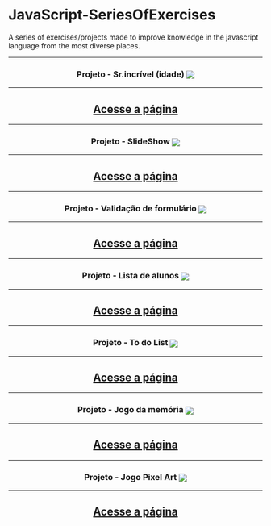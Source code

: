 # JavaScript-SeriesOfExercises
A series of exercises/projects made to improve knowledge in the javascript language from the most diverse places.

<hr>
<h3 align="center">Projeto - Sr.incrível (idade)
<img align='center' src="https://user-images.githubusercontent.com/115600640/203672203-2a870946-49b7-49fa-99f6-3218153e193b.jpg">
</h3>
<hr>
<div align="center">
<h2>
<a href="https://marcus-projeto-srincrivel.netlify.app/" target="_blank">Acesse a página</a>
</h2>
</div>

<hr>
<h3 align="center">Projeto - SlideShow 
<img align='center' src="https://user-images.githubusercontent.com/115600640/203671866-2d238052-3d37-4a52-be82-65b34c1c32e9.png">
</h3>
<hr>
<div align="center">
<h2>
<a href="https://marcus-projeto-slideshow.netlify.app/" target="_blank">Acesse a página</a>
</h2>
</div>

<hr>
<h3 align="center">Projeto - Validação de formulário 
<img align='center' src="https://user-images.githubusercontent.com/115600640/203671784-197ab2b8-e1b0-4f2c-8f3b-1c027639140c.png">
</h3>
<hr>
<div align="center">
<h2>
<a href="https://marcus-projeto-validadorformulario.netlify.app/" target="_blank">Acesse a página</a>
</h2>
</div>

<hr>
<h3 align="center">Projeto - Lista de alunos
<img align='center' src="https://user-images.githubusercontent.com/115600640/203671654-97faf5bf-64ca-47d3-9cbf-518195a2a05f.png">
</h3>
<hr>
<div align="center">
<h2>
<a href="https://marcus-lista-de-alunos.netlify.app/" target="_blank">Acesse a página</a>
</h2>
</div>
 
<hr>
<h3 align="center">Projeto - To do List
<img align='center' src="https://user-images.githubusercontent.com/115600640/203671418-257d5d9e-f12c-49f0-8464-43139296c50f.png">
</h3>
<hr>
<div align="center">
<h2>
<a href="https://marcus-projeto-todolist.netlify.app/" target="_blank">Acesse a página</a>
</h2>
</div>

<hr>
<h3 align="center">Projeto - Jogo da memória
<img align='center' src="https://github.com/Marcus-Boni/Marcus-Boni/assets/115600640/99cb5c60-f3e2-4e95-afff-c61c9bdf7811">
</h3>
<hr>
<div align="center">
<h2>
<a href="https://marcus-projeto-jogo-da-memoria.netlify.app/" target="_blank">Acesse a página</a>
</h2>

 <hr>
<h3 align="center">Projeto - Jogo Pixel Art
<img align='center' src="https://github.com/Marcus-Boni/Marcus-Boni/assets/115600640/99cb5c60-f3e2-4e95-afff-c61c9bdf7811">
</h3>
<hr>
<div align="center">
<h2>
<a href="https://projeto-jogo-pixel-art.netlify.app/" target="_blank">Acesse a página</a>
</h2>
</div>


